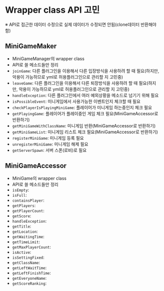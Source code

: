 # Wrapper class API 고민 
※ API로 접근한 데이터 수정으로 실제 데이터가 수정되면 안됨(clone데이터 반환해야 함)

## MiniGameMaker
- MiniGameManager의 wrapper class
- API로 쓸 메소드들만 정리
- `joinGame`: 다른 플러그인을 이용해서 다른 입장방식을 사용하려 할 때 필요(하지만, 악용이 가능하므로 yml로 허용플러그인으로 관리할 지 고민중)
- `leaveGame`: 다른 플러그인을 이용해서 다른 퇴장방식을 사용하려 할 때 필요(하지만, 악용이 가능하므로 yml로 허용플러그인으로 관리할 지 고민중)
- `handleException`: 다른 플러그인에서 여러 예외상황을 메소드로 넘기기 위해 필요
- `isPossibleEvent`: 미니게임에서 사용가능한 이벤트인지 체크할 때 필요
- `checkPlayerIsPlayingMiniGame`: 플레이어가 미니게임 하는중인지 체크 필요
- `getPlayingGame`: 플레이어가 플레이중인 게임 체크 필요(MiniGameAccessor로 반환하기)
- `getMiniGameWithClassName`: 미니게임 반환(MiniGameAccessor로 반환하기)
- `getMiniGameList`: 미니게임 리스트 체크 필요(MiniGameAccessor로 반환하기)
- `registerMiniGame`: 미니게임 등록 필요
- `unregisterMiniGame`: 미니게임 해제 필요
- `getServerSpawn`: 서버 스폰(로비)로 필요




## MiniGameAccessor
- MiniGame의 wrapper class
- API로 쓸 메소드들만 정리
- `isEmpty`: 
- `isFull`: 
- `containsPlayer`: 
- `getPlayers`: 
- `getPlayerCount`: 
- `getScore`: 
- `handleException`: 
- `getTitle`: 
- `getLocation`: 
- `getWaitingTime`: 
- `getTimeLimit`: 
- `getMaxPlayerCount`: 
- `isActive`: 
- `isSettingFixed`: 
- `getClassName`: 
- `getLeftWaitTime`: 
- `getLeftFinishTime`: 
- `getEveryoneName`: 
- `getScoreRanking`: 




